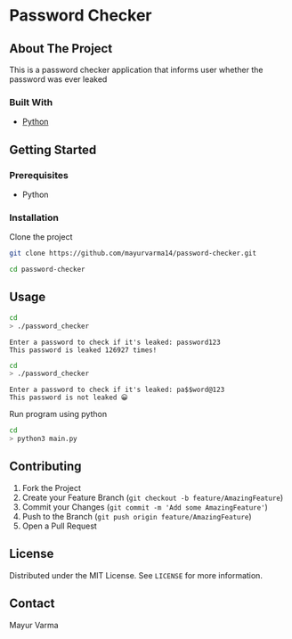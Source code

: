 # Password Checker


## About The Project

This is a password checker application that informs user whether the password was ever leaked

### Built With

- [Python](https://www.python.org/)
## Getting Started

### Prerequisites

- Python

### Installation

Clone the project

```bash
git clone https://github.com/mayurvarma14/password-checker.git
```

```bash
cd password-checker
```

## Usage

```bash
cd
> ./password_checker
```

```
Enter a password to check if it's leaked: password123
This password is leaked 126927 times!
```

```bash
cd
> ./password_checker
```


```
Enter a password to check if it's leaked: pa$$word@123
This password is not leaked 😀
```

Run program using python

```bash
cd
> python3 main.py
```

## Contributing

1. Fork the Project
2. Create your Feature Branch (`git checkout -b feature/AmazingFeature`)
3. Commit your Changes (`git commit -m 'Add some AmazingFeature'`)
4. Push to the Branch (`git push origin feature/AmazingFeature`)
5. Open a Pull Request

## License

Distributed under the MIT License. See `LICENSE` for more information.

## Contact

Mayur Varma